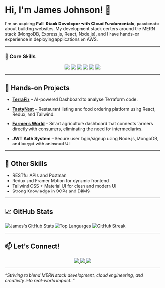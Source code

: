 # Hi, I'm James Johnson! 👋

I'm an aspiring **Full-Stack Developer with Cloud Fundamentals**, passionate about building websites. My development stack centers around the MERN stack (MongoDB, Express.js, React, Node.js), and I have hands-on experience in deploying applications on AWS.

---

### 🚀 Core Skills

<p align="center">
  <img src="https://img.shields.io/badge/HTML-E34F26?style=for-the-badge&logo=html5&logoColor=white" />
  <img src="https://img.shields.io/badge/CSS-1572B6?style=for-the-badge&logo=css3&logoColor=white" />
  <img src="https://img.shields.io/badge/React-20232A?style=for-the-badge&logo=react&logoColor=61DAFB" />
  <img src="https://img.shields.io/badge/Node.js-339933?style=for-the-badge&logo=nodedotjs&logoColor=white" />
  <img src="https://img.shields.io/badge/MongoDB-4EA94B?style=for-the-badge&logo=mongodb&logoColor=white" />
  <img src="https://img.shields.io/badge/AWS-FF9900?style=for-the-badge&logo=amazonaws&logoColor=white" />
</p>


---

## 🧪 Hands-on Projects

- **[TerraFix](https://github.com/A-James-Johnson/TerraFix)** – AI-powered Dashboard to analyse Terraform code.  
- **[TastyNest](https://github.com/A-James-Johnson/Tastynest)** – Restaurant listing and food ordering platform using React, Redux, and Tailwind.  
- **[Farmer’s World](https://github.com/A-James-Johnson/Farmers-World)** – Smart agriculture dashboard that connects farmers directly with consumers, eliminating the need for intermediaries.


- **JWT Auth System** – Secure user login/signup using Node.js, MongoDB, and bcrypt with animated UI  


---

## 📌 Other Skills

- RESTful APIs and Postman  
- Redux and Framer Motion for dynamic frontend  
- Tailwind CSS + Material UI for clean and modern UI  
- Strong Knowledge in OOPs and DBMS 


---

## 📈 GitHub Stats

![James's GitHub Stats](https://github-readme-stats.vercel.app/api?username=A-James-Johnson&show_icons=true&theme=radical)
![Top Languages](https://github-readme-stats.vercel.app/api/top-langs/?username=A-James-Johnson&layout=compact&theme=radical)
![GitHub Streak](https://github-readme-streak-stats.herokuapp.com?user=A-James-Johnson&theme=radical)

---
## 📫 Let's Connect!

<p align="center">
  <a href="" target="_blank">
    <img src="https://img.shields.io/badge/LinkedIn-blue?style=for-the-badge&logo=linkedin&logoColor=white" />
  </a>
  <a href="mailto:jamesjohnson.dev@gmail.com" target="_blank">
    <img src="https://img.shields.io/badge/Gmail-D14836?style=for-the-badge&logo=gmail&logoColor=white" />
  </a>
  <a href="https://a-james-johnson.github.io" target="_blank">
    <img src="https://img.shields.io/badge/Portfolio-000000?style=for-the-badge&logo=About.me&logoColor=white" />
  </a>
</p>

---

_“Striving to blend MERN stack development, cloud engineering, and creativity into real-world impact..”_

<!--
**A-James-Johnson/A-James-Johnson** is a ✨ _special_ ✨ repository because its `README.md` (this file) appears on your GitHub profile.

-->
